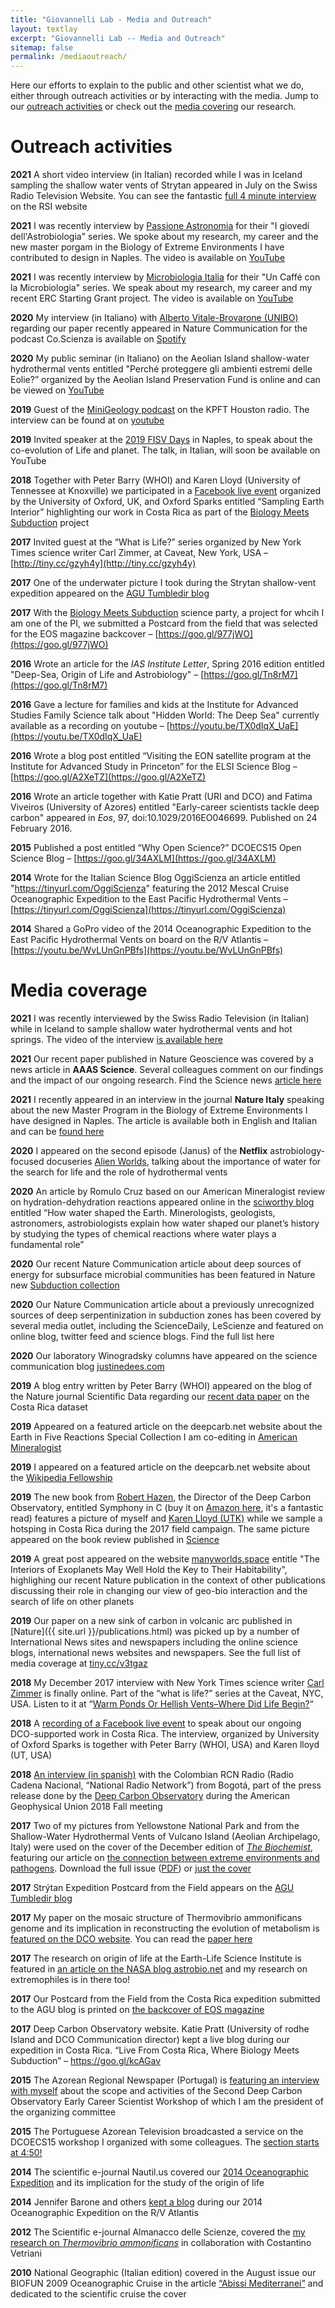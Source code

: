 ```yaml
---
title: "Giovannelli Lab - Media and Outreach"
layout: textlay
excerpt: "Giovannelli Lab -- Media and Outreach"
sitemap: false
permalink: /mediaoutreach/
---
```

Here our efforts to explain to the public and other scientist what we do, either through outreach activities or by interacting with the media. Jump to our [outreach activities](#outreach-activities) or check out the [media covering](#media-coverage) our research.

# Outreach activities

**2021** A short video interview (in Italian) recorded while I was in Iceland sampling the shallow water vents of Strytan appeared in July on the Swiss Radio Television Website. You can see the fantastic <a href='https://www.rsi.ch/news/oltre-la-news/Un-puntino-blu-pieno-di-misteri-14197113.html'>full 4 minute interview</a> on the RSI website

**2021** I was recently interview by [Passione Astronomia](https://www.passioneastronomia.it/) for their "I giovedí dell'Astrobiologia" series. We spoke about my research, my career and the new master porgam in the Biology of Extreme Environments I have contributed to design in Naples. The video is available on [YouTube](https://youtu.be/Y6SW5e5iHFc)

**2021** I was recently interview by  [Microbiologia Italia](https://www.microbiologiaitalia.it/) for their "Un Caffé con la Microbiologia" series. We speak about my research, my career and my recent ERC Starting Grant project. The video is available on [YouTube](https://youtu.be/QjSwNesTJXY)

**2020** My interview (in Italiano) with [Alberto Vitale-Brovarone (UNIBO)](https://sites.google.com/site/alvitalebrovarone/home) regarding our paper recently appeared in Nature Communication for the podcast Co.Scienza is available on [Spotify](https://spoti.fi/2FT2pen)

**2020** My public seminar (in Italiano) on the Aeolian Island shallow-water hydrothermal vents entitled "Perché proteggere gli ambienti estremi delle Eolie?” organized by the Aeolian Island Preservation Fund is online and can be viewed on [YouTube](youtu.be/Ra0_wl7S9X0)

**2019** Guest of the [MiniGeology podcast](http://earthscience.rice.edu/minigeology) on the  KPFT Houston radio. The interview can be found at on [youtube](http://youtu.be/X6nwJbO3Q84)

**2019** Invited speaker at the [2019 FISV Days](bit.ly/2OUn8iK) in Naples, to speak about the co-evolution of Life and planet. The talk, in Italian,  will soon be available on YouTube

**2018** Together with Peter Barry (WHOI) and Karen Lloyd (University of Tennessee at Knoxville) we participated in a [Facebook live event](https://bit.ly/2TXv20l) organized by the University of Oxford, UK, and Oxford Sparks entitled “Sampling Earth Interior” highlighting our work in Costa Rica as part of the [Biology Meets Subduction](bms.html) project

**2017** Invited guest at the “What is Life?” series organized by New York Times science writer Carl Zimmer, at Caveat, New York, USA  – [http://tiny.cc/gzyh4y](http://tiny.cc/gzyh4y)

**2017** One of the underwater picture I took during the Strytan shallow-vent expedition appeared on the [AGU Tumbledir blog](https://goo.gl/cV6HXt)

**2017** With the [Biology Meets Subduction](bms.html) science party, a project for whcih I am one of the PI, we submitted a Postcard from the field that was selected for the EOS magazine backcover – [https://goo.gl/977jWO](https://goo.gl/977jWO)

**2016** Wrote an article for the _IAS Institute Letter_, Spring 2016 edition entitled "Deep-Sea, Origin of Life and Astrobiology" – [https://goo.gl/Tn8rM7](https://goo.gl/Tn8rM7)

**2016** Gave a lecture for families and kids at the Institute for Advanced Studies Family Science talk about "Hidden World: The Deep Sea" currently available as a recording on youtube – [https://youtu.be/TX0dIqX_UaE](https://youtu.be/TX0dIqX_UaE)

**2016** Wrote a blog post entitled “Visiting the EON satellite program at the Institute for Advanced Study in Princeton” for the ELSI Science Blog – [https://goo.gl/A2XeTZ](https://goo.gl/A2XeTZ)

**2016** Wrote an article together with Katie Pratt (URI and DCO) and Fatima Viveiros (University of Azores) entitled "Early-career scientists tackle deep carbon" appeared in _Eos_, 97, doi:10.1029/2016EO046699. Published on 24 February 2016.

**2015** Published a post entitled “Why Open Science?” DCOECS15 Open Science Blog – [https://goo.gl/34AXLM](https://goo.gl/34AXLM)

**2014** Wrote for the Italian Science Blog OggiScienza an article entitled "https://tinyurl.com/OggiScienza" featuring the 2012 Mescal Cruise Oceanographic Expedition to the East Pacific Hydrothermal Vents – [https://tinyurl.com/OggiScienza](https://tinyurl.com/OggiScienza)

**2014** Shared a GoPro video of the 2014 Oceanographic Expedition to the East Pacific Hydrothermal Vents on board on the R/V Atlantis – [https://youtu.be/WvLUnGnPBfs](https://youtu.be/WvLUnGnPBfs)

# Media coverage

**2021** I was recently interviewed by the Swiss Radio Television (in Italian) while in Iceland to sample shallow water hydrothermal vents and hot springs. The video of the interview [is available here](https://www.rsi.ch/news/oltre-la-news/Un-puntino-blu-pieno-di-misteri-14197113.html)

**2021** Our recent paper published in Nature Geoscience was covered by a news article in **AAAS Science**. Several colleagues comment on our findings and the impact of our ongoing research. Find the Science news [article here](https://www.sciencemag.org/news/2021/04/microbes-are-siphoning-massive-amounts-carbon-earth-s-tectonic-plates)

**2021** I recently appeared in an interview in the journal **Nature Italy** speaking about the new Master Program in the Biology of Extreme Environments I have designed in Naples. The article is available both in English and Italian and can be [found here](https://www.nature.com/articles/d43978-021-00042-5)

**2020** I appeared on the second episode (Janus) of the **Netflix** astrobiology-focused docuseries [Alien Worlds](https://www.netflix.com/title/80221410), talking about the importance of water for the search for life and the role of hydrothermal vents

**2020** An article by Romulo Cruz based on  our American Mineralogist review on hydration-dehydration reactions appeared online in the [sciworthy blog](https://sciworthy.com/how-water-shaped-the-earth/) entitled “How water shaped the Earth. Minerologists, geologists, astronomers, astrobiologists explain how water shaped our planet’s history by studying the types of chemical reactions where water plays a fundamental role”

**2020** Our recent Nature Communication article about deep sources of energy for subsurface microbial communities has been featured in Nature new [Subduction collection]( https://www.nature.com/collections/cbjbfjhdbg)

**2020** Our Nature Communication article about a previously unrecognized sources of deep serpentinization in subduction zones has been covered by several media outlet, including the ScienceDaily, LeScienze and featured on online blog, twitter feed and science blogs. Find the full list here

**2020** Our laboratory Winogradsky columns have appeared on the science communication blog [justinedees.com](justinedees.com/winogradsky-column)

**2019** A blog entry written by Peter Barry (WHOI) appeared on the blog of the Nature journal Scientific Data regarding our [recent data paper](go.nature.com/2PWLzNm) on the Costa Rica dataset

**2019** Appeared on a featured article on the deepcarb.net website about the Earth in Five Reactions Special Collection I am co-editing in [American Mineralogist](bit.ly/2R0BvF4)

**2019** I appeared on a featured article on the deepcarb.net website about the [Wikipedia Fellowship](tiny.cc/3utgaz)

**2019** The new book from [Robert Hazen](https://hazen.carnegiescience.edu/), the Director of the Deep Carbon Observatory, entitled Symphony in C (buy it on [Amazon here](https://www.amazon.com/Symphony-Carbon-Evolution-Almost-Everything-ebook/dp/B07JR2F2V5), it's a fantastic read) features a picture of myself and [Karen Lloyd (UTK)](http://lloydlab.utk.edu/) while we sample a hotsping in Costa Rica during the 2017 field campaign. The same picture appeared on the book review published in [Science](https://blogs.sciencemag.org/books/2019/07/02/symphony-in-c/)

**2019** A great post appeared on the website [manyworlds.space](https://manyworlds.space/2019/06/23/the-interiors-of-exoplanets-may-well-hold-the-key-to-their-habitability/) entitle "The Interiors of Exoplanets May Well Hold the Key to Their Habitability", highlighing our recent Nature publication in the context of other publications discussing their role in changing our view of geo-bio interaction and the search of life on other planets

**2019** Our paper on a new sink of carbon in volcanic arc published in [Nature]({{ site.url }}/publications.html) was picked up by a number of International News sites and newspapers including the online science blogs, international news websites and newspapers. See the full list of media coverage at [tiny.cc/v3tgaz](tiny.cc/v3tgaz)

**2018** My December 2017 interview with New York Times science writer [Carl Zimmer](https://carlzimmer.com/) is finally online. Part of the “what is life?” series at the Caveat, NYC, USA. Listen to it at “[Warm Ponds Or Hellish Vents–Where Did Life Begin?](http://whatislife.libsyn.com/episode-7-donato-giovannelli-warm-ponds-or-hellish-ventswhere-did-life-begin)“

**2018** A [recording of a Facebook live event](https://www.facebook.com/OxSparks/videos/1887732187975601/?__xts__[0]=68.ARCpLfYE9ANDIuaQF0cODoPuIRpDgUb5TcH1b6uTowQwadKmFI2_xTqHWKZYAuM-glQOhTDtfxJbX3KEWFGFys4TuydtuMvnBztz2S8_36qKiXaIRYp_shTrMQO_CEEE_Gl7sjYANwRFpN2lknc1DJBv7sNfRXlX2_3veUEY8W-jIJrzi4xxKlmw0SNcTJ3kbtwg0p8mxYk&__tn__=-R) to speak about our ongoing DCO-supported work in Costa Rica. The interview, organized by University of Oxford Sparks is together with Peter Barry (WHOI, USA) and Karen lloyd (UT, USA)

**2018** [An interview (in spanish)](https://drive.google.com/open?id=18SmGdZZuyMuFcn8YTn9CEpOj3p-LM7bC) with the Colombian RCN Radio (Radio Cadena Nacional, “National Radio Network”) from Bogotá, part of the press release done by the [Deep Carbon Observatory](http://www.deepcarbon.net) during the American Geophysical Union 2018 Fall meeting

**2017** Two of my pictures from Yellowstone National Park and from the Shallow-Water Hydrothermal Vents of Vulcano Island (Aeolian Archipelago, Italy) were used on the cover of the December edition of [_The Biochemist_](http://www.biochemistry.org/Publications/TheBiochemistmagazine.aspx), featuring our article on [the connection between extreme environments and pathogens](https://donatogiovannelli.files.wordpress.com/2018/06/2017_giovannelli_and_vetriani_thebiochemist_making_of_a_pathogen.pdf). Download the full issue ([PDF](http://www.biochemistry.org/Portals/0/Biochemist/396-reduced2.pdf)) or [just the cover](https://donatogiovannelli.files.wordpress.com/2018/02/2017_giovannelli_and_vetriani_thebiochemist_extremes_cover.pdf)

**2017** Strýtan Expedition Postcard from the Field appears on the [AGU Tumbledir blog](https://goo.gl/cV6HXt)

**2017** My paper on the mosaic structure of Thermovibrio ammonificans genome and its implication in reconstructing the evolution of metabolism is [featured on the DCO website](goo.gl/LR4MKD). You can read the [paper here](https://elifesciences.org/content/6/e18990)

**2017** The research on origin of life at the Earth-Life Science Institute is featured in [an article on the NASA blog astrobio.net](https:/goo.gl/6fn8ZF) and my research on extremophiles is in there too!

**2017** Our Postcard from the Field from the Costa Rica expedition submitted to the AGU blog is printed on [the backcover of EOS magazine](https://goo.gl/977jWO)

**2017** Deep Carbon Observatory website. Katie Pratt (University of rodhe Island and DCO Communication director) kept a live blog during our expedition in Costa Rica. “Live From Costa Rica, Where Biology Meets Subduction” – https://goo.gl/kcAGav

**2015** The Azorean Regional Newspaper (Portugal) is [featuring an interview with myself](https://goo.gl/moX3B1) about the scope and activities of the Second Deep Carbon Observatory Early Career Scientist Workshop of which I am the president of the organizing committee

**2015** The Portuguese Azorean Television broadcasted a service on the DCOECS15 workshop I organized with some colleagues. The [section starts at 4:50!](https://goo.gl/VjiPE9)   

**2014** The scientific e-journal Nautil.us covered our [2014 Oceanographic Expedition](http://tinyurl.com/nautilus14) and its implication for the study of the origin of life

**2014** Jennifer Barone and others [kept a blog](http://web.whoi.edu/darklife/) during our 2014 Oceanographic Expedition on the R/V Atlantis

**2012** The Scientific e-journal Almanacco delle Scienze, covered the [my research on *Thermovibrio ammonificans*](http://tinyurl.com/AlmanaccoScienz) in collaboration with Costantino Vetriani

**2010** National Geographic (Italian edition) covered in the August issue our BIOFUN 2009 Oceanographic Cruise in the article [“Abissi Mediterranei”](http://tinyurl.com/NatGeoBIOFUN) and dedicated to the scientific cruise the cover

<br/>
<br/>
